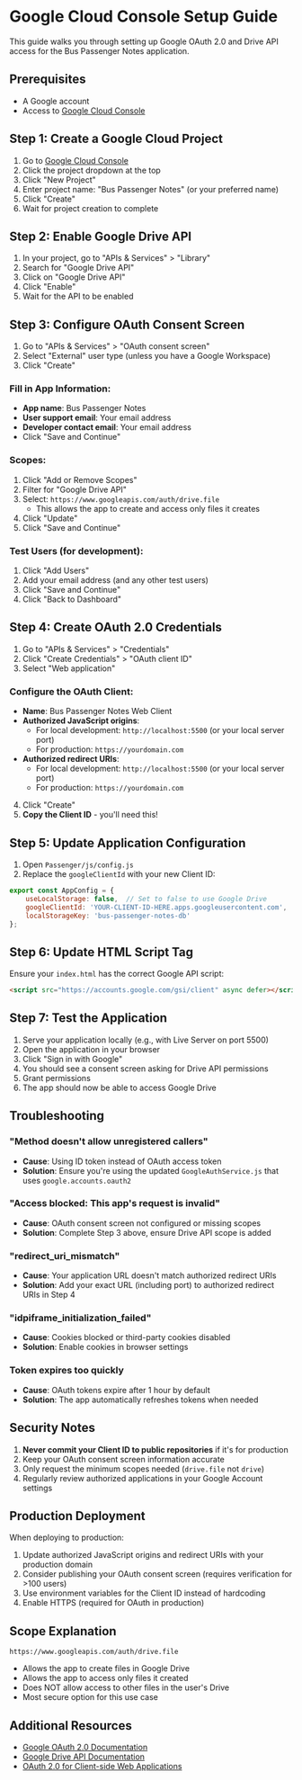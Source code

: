 # Google Cloud Console Setup Guide

This guide walks you through setting up Google OAuth 2.0 and Drive API access for the Bus Passenger Notes application.

## Prerequisites

- A Google account
- Access to [Google Cloud Console](https://console.cloud.google.com/)

## Step 1: Create a Google Cloud Project

1. Go to [Google Cloud Console](https://console.cloud.google.com/)
2. Click the project dropdown at the top
3. Click "New Project"
4. Enter project name: "Bus Passenger Notes" (or your preferred name)
5. Click "Create"
6. Wait for project creation to complete

## Step 2: Enable Google Drive API

1. In your project, go to "APIs & Services" > "Library"
2. Search for "Google Drive API"
3. Click on "Google Drive API"
4. Click "Enable"
5. Wait for the API to be enabled

## Step 3: Configure OAuth Consent Screen

1. Go to "APIs & Services" > "OAuth consent screen"
2. Select "External" user type (unless you have a Google Workspace)
3. Click "Create"

### Fill in App Information:
- **App name**: Bus Passenger Notes
- **User support email**: Your email address
- **Developer contact email**: Your email address
- Click "Save and Continue"

### Scopes:
1. Click "Add or Remove Scopes"
2. Filter for "Google Drive API"
3. Select: `https://www.googleapis.com/auth/drive.file`
   - This allows the app to create and access only files it creates
4. Click "Update"
5. Click "Save and Continue"

### Test Users (for development):
1. Click "Add Users"
2. Add your email address (and any other test users)
3. Click "Save and Continue"
4. Click "Back to Dashboard"

## Step 4: Create OAuth 2.0 Credentials

1. Go to "APIs & Services" > "Credentials"
2. Click "Create Credentials" > "OAuth client ID"
3. Select "Web application"

### Configure the OAuth Client:
- **Name**: Bus Passenger Notes Web Client
- **Authorized JavaScript origins**:
  - For local development: `http://localhost:5500` (or your local server port)
  - For production: `https://yourdomain.com`
- **Authorized redirect URIs**:
  - For local development: `http://localhost:5500` (or your local server port)
  - For production: `https://yourdomain.com`

4. Click "Create"
5. **Copy the Client ID** - you'll need this!

## Step 5: Update Application Configuration

1. Open `Passenger/js/config.js`
2. Replace the `googleClientId` with your new Client ID:

```javascript
export const AppConfig = {
    useLocalStorage: false,  // Set to false to use Google Drive
    googleClientId: 'YOUR-CLIENT-ID-HERE.apps.googleusercontent.com',
    localStorageKey: 'bus-passenger-notes-db'
};
```

## Step 6: Update HTML Script Tag

Ensure your `index.html` has the correct Google API script:

```html
<script src="https://accounts.google.com/gsi/client" async defer></script>
```

## Step 7: Test the Application

1. Serve your application locally (e.g., with Live Server on port 5500)
2. Open the application in your browser
3. Click "Sign in with Google"
4. You should see a consent screen asking for Drive API permissions
5. Grant permissions
6. The app should now be able to access Google Drive

## Troubleshooting

### "Method doesn't allow unregistered callers"
- **Cause**: Using ID token instead of OAuth access token
- **Solution**: Ensure you're using the updated `GoogleAuthService.js` that uses `google.accounts.oauth2`

### "Access blocked: This app's request is invalid"
- **Cause**: OAuth consent screen not configured or missing scopes
- **Solution**: Complete Step 3 above, ensure Drive API scope is added

### "redirect_uri_mismatch"
- **Cause**: Your application URL doesn't match authorized redirect URIs
- **Solution**: Add your exact URL (including port) to authorized redirect URIs in Step 4

### "idpiframe_initialization_failed"
- **Cause**: Cookies blocked or third-party cookies disabled
- **Solution**: Enable cookies in browser settings

### Token expires too quickly
- **Cause**: OAuth tokens expire after 1 hour by default
- **Solution**: The app automatically refreshes tokens when needed

## Security Notes

1. **Never commit your Client ID to public repositories** if it's for production
2. Keep your OAuth consent screen information accurate
3. Only request the minimum scopes needed (`drive.file` not `drive`)
4. Regularly review authorized applications in your Google Account settings

## Production Deployment

When deploying to production:

1. Update authorized JavaScript origins and redirect URIs with your production domain
2. Consider publishing your OAuth consent screen (requires verification for >100 users)
3. Use environment variables for the Client ID instead of hardcoding
4. Enable HTTPS (required for OAuth in production)

## Scope Explanation

`https://www.googleapis.com/auth/drive.file`
- Allows the app to create files in Google Drive
- Allows the app to access only files it created
- Does NOT allow access to other files in the user's Drive
- Most secure option for this use case

## Additional Resources

- [Google OAuth 2.0 Documentation](https://developers.google.com/identity/protocols/oauth2)
- [Google Drive API Documentation](https://developers.google.com/drive/api/guides/about-sdk)
- [OAuth 2.0 for Client-side Web Applications](https://developers.google.com/identity/protocols/oauth2/javascript-implicit-flow)
